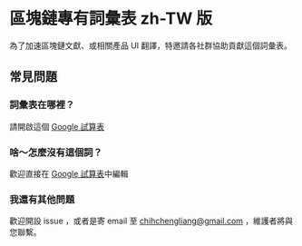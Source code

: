 # 區塊鏈專有詞彙表 zh-TW 版

為了加速區塊鏈文獻、或相關產品 UI 翻譯，特邀請各社群協助貢獻這個詞彙表。

## 常見問題

### 詞彙表在哪裡？

請開啟這個 [Google 試算表](https://docs.google.com/spreadsheets/d/1Y16yA1nPqnan8e22MgMyxziaRgmjOU0sG1L0vH5XJ80/edit#gid=0)

### 啥～怎麼沒有這個詞？

歡迎直接在 [Google 試算表](https://docs.google.com/spreadsheets/d/1Y16yA1nPqnan8e22MgMyxziaRgmjOU0sG1L0vH5XJ80/edit#gid=0)中編輯

### 我還有其他問題

歡迎開設 issue ，或者是寄 email 至 chihchengliang@gmail.com ，維護者將與您聯繫。
